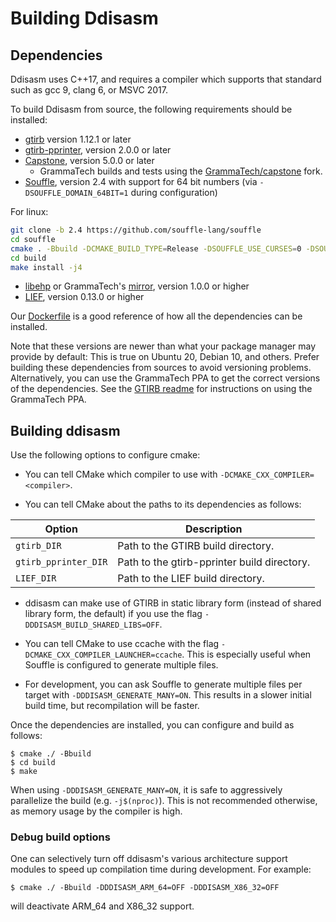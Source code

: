 
# Building Ddisasm

## Dependencies

Ddisasm uses C++17, and requires a compiler which supports
that standard such as gcc 9, clang 6, or MSVC 2017.

To build Ddisasm from source, the following requirements should be installed:

- [gtirb](https://github.com/grammatech/gtirb) version 1.12.1 or later
- [gtirb-pprinter](https://github.com/grammatech/gtirb-pprinter), version 2.0.0 or later
- [Capstone](http://www.capstone-engine.org/), version 5.0.0 or later
  - GrammaTech builds and tests using the [GrammaTech/capstone](https://github.com/GrammaTech/capstone) fork.
- [Souffle](https://souffle-lang.github.io), version 2.4  with support for 64 bit numbers (via `-DSOUFFLE_DOMAIN_64BIT=1` during configuration)

For linux:
```bash
git clone -b 2.4 https://github.com/souffle-lang/souffle
cd souffle
cmake . -Bbuild -DCMAKE_BUILD_TYPE=Release -DSOUFFLE_USE_CURSES=0 -DSOUFFLE_USE_SQLITE=0 -DSOUFFLE_DOMAIN_64BIT=1
cd build
make install -j4
```

- [libehp](https://git.zephyr-software.com/opensrc/libehp) or GrammaTech's [mirror](https://github.com/GrammaTech/libehp), version 1.0.0 or higher
- [LIEF](https://lief.quarkslab.com/), version 0.13.0 or higher

Our [Dockerfile](https://github.com/GrammaTech/ddisasm/blob/main/Dockerfile)
is a good reference of how all the dependencies can be installed.

Note that these versions are newer than what your package manager may provide
by default: This is true on Ubuntu 20, Debian 10, and others. Prefer building
these dependencies from sources to avoid versioning problems. Alternatively,
you can use the GrammaTech PPA to get the correct versions of the dependencies.
See the [GTIRB readme](https://github.com/GrammaTech/gtirb/#installing) for
instructions on using the GrammaTech PPA.

## Building ddisasm
Use the following options to configure cmake:

- You can tell CMake which compiler to use with
  `-DCMAKE_CXX_COMPILER=<compiler>`.

- You can tell CMake about the paths to its dependencies as follows:

| Option               | Description                                 |
|----------------------|---------------------------------------------|
| `gtirb_DIR`          | Path to the GTIRB build directory.          |
| `gtirb_pprinter_DIR` | Path to the gtirb-pprinter build directory. |
| `LIEF_DIR`           | Path to the LIEF build directory.           |

- ddisasm can make use of GTIRB in static library form (instead of
 shared library form, the default) if you use the flag
 `-DDDISASM_BUILD_SHARED_LIBS=OFF`.

- You can tell CMake to use ccache with the flag
  `-DCMAKE_CXX_COMPILER_LAUNCHER=ccache`. This is especially useful
  when Souffle is configured to generate multiple files.

- For development, you can ask Souffle to generate multiple files per
  target with `-DDDISASM_GENERATE_MANY=ON`. This results in a slower
  initial build time, but recompilation will be faster.

Once the dependencies are installed, you can configure and build as
follows:

```
$ cmake ./ -Bbuild
$ cd build
$ make
```

When using `-DDDISASM_GENERATE_MANY=ON`, it is safe to aggressively
parallelize the build (e.g. `-j$(nproc)`). This is not recommended
otherwise, as memory usage by the compiler is high.

### Debug build options

One can selectively turn off ddisasm's various architecture support modules to speed up compilation time during development.
For example:
```
$ cmake ./ -Bbuild -DDDISASM_ARM_64=OFF -DDDISASM_X86_32=OFF
```
will deactivate ARM_64 and X86_32 support.
